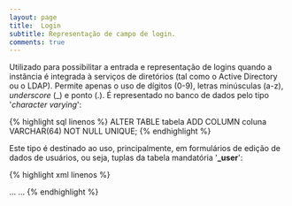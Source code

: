 ```yaml
---
layout: page
title:  Login
subtitle: Representação de campo de login.
comments: true
---
```


Utilizado para possibilitar a entrada e representação de logins quando a instância é integrada à serviços de diretórios (tal como o Active Directory ou o LDAP). Permite apenas o uso de dígitos (0-9), letras minúsculas (a-z), *underscore* (_) e ponto (.). É representado no banco de dados pelo tipo '*character varying*':

{% highlight sql linenos %}
ALTER TABLE tabela ADD COLUMN coluna VARCHAR(64) NOT NULL UNIQUE;
{% endhighlight %}

Este tipo é destinado ao uso, principalmente, em formulários de edição de dados de usuários, ou seja, tuplas da tabela mandatória '**_user**':

{% highlight xml linenos %}
<form table="titan._user" primary="_id">
	...
	<field
		type="Login"
		column="_login"
		label="Login"
		max-length="64"
		required="true"
		unique="true"
		help="Login utilizado para acessar o sistema."
	/>
	...
</form>
{% endhighlight %}
